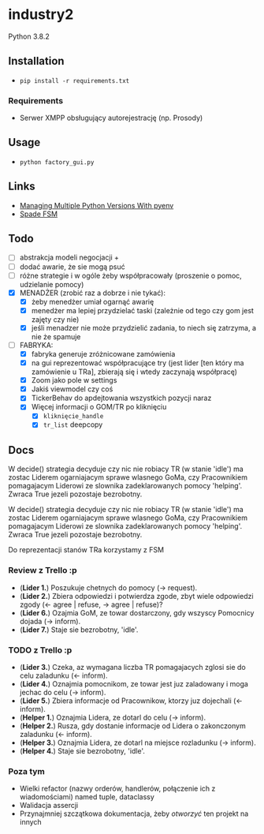 # industry2

Python 3.8.2

## Installation

- `pip install -r requirements.txt`

### Requirements

- Serwer XMPP obsługujący autorejestrację (np. Prosody)

## Usage

- `python factory_gui.py`

## Links

- [Managing Multiple Python Versions With pyenv](https://realpython.com/intro-to-pyenv/)
- [Spade FSM](https://spade-mas.readthedocs.io/en/latest/behaviours.html?highlight=state#finite-state-machine-behaviour)


## Todo

- [ ] abstrakcja modeli negocjacji + 
- [ ] dodać awarie, że sie mogą psuć
- [ ] różne strategie i w ogóle żeby współpracowały (proszenie o pomoc, udzielanie pomocy)
- [x] MENADŻER (zrobić raz a dobrze i nie tykać):
    - [x] żeby menedżer umiał ogarnąć awarię
    - [x] menedżer ma lepiej przydzielać taski (zależnie od tego czy gom jest zajęty czy nie)
    - [x] jeśli menadzer nie może przydzielić zadania, to niech się zatrzyma, a nie że spamuje
- [ ] FABRYKA:
    - [x] fabryka generuje zróżnicowane zamówienia
    - [x] na gui reprezentować współpracujące try (jest lider [ten który ma zamówienie u TRa], zbierają się i wtedy zaczynają współpracę)
    - [x] Zoom jako pole w settings
    - [x] Jakiś viewmodel czy coś
    - [x] TickerBehav do apdejtowania wszystkich pozycji naraz
    - [x] Więcej informacji o GOM/TR po kliknięciu
      - [x] `kliknięcie_handle`
      - [x] `tr_list` deepcopy

## Docs
W decide() strategia decyduje czy nic nie robiacy TR (w stanie 'idle') ma zostac Liderem ogarniajacym sprawe wlasnego
GoMa, czy Pracownikiem pomagajacym Liderowi ze slownika zadeklarowanych pomocy 'helping'. Zwraca True jezeli pozostaje
bezrobotny.

W decide() strategia decyduje czy nic nie robiacy TR (w stanie 'idle') ma zostac Liderem ogarniajacym sprawe wlasnego
GoMa, czy Pracownikiem pomagajacym Liderowi ze slownika zadeklarowanych pomocy 'helping'. Zwraca True jezeli pozostaje
bezrobotny.

Do reprezentacji stanów TRa korzystamy z FSM

### Review z Trello :p
- (**Lider 1.**) Poszukuje chetnych do pomocy (-> request).
- (**Lider 2.**) Zbiera odpowiedzi i potwierdza zgode, zbyt wiele odpowiedzi zgody (<- agree | refuse, -> agree | refuse)?
- (**Lider 6.**) Ozajmia GoM, ze towar dostarczony, gdy wszyscy Pomocnicy dojada (-> inform).
- (**Lider 7.**) Staje sie bezrobotny, 'idle'.

### TODO z Trello :p
- (**Lider 3.**) Czeka, az wymagana liczba TR pomagajacych zglosi sie do celu zaladunku (<- inform).
- (**Lider 4.**) Oznajmia pomocnikom, ze towar jest juz zaladowany i moga jechac do celu (-> inform).
- (**Lider 5.**) Zbiera informacje od Pracownikow, ktorzy juz dojechali (<- inform).
- (**Helper 1.**) Oznajmia Lidera, ze dotarl do celu (-> inform).
- (**Helper 2.**) Rusza, gdy dostanie informacje od Lidera o zakonczonym zaladunku (<- inform).
- (**Helper 3.**) Oznajmia Lidera, ze dotarl na miejsce rozladunku (-> inform).
- (**Helper 4.**) Staje sie bezrobotny, 'idle'.

### Poza tym
- Wielki refactor (nazwy orderów, handlerów, połączenie ich z wiadomościami) named tuple, dataclassy
- Walidacja assercji
- Przynajmniej szczątkowa dokumentacja, żeby *otworzyć* ten projekt na innych 
